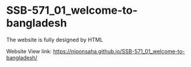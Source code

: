 # SSB-571_01_welcome-to-bangladesh
The website is fully designed by HTML 

Website View link: https://niponsaha.github.io/SSB-571_01_welcome-to-bangladesh/
